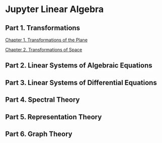 # Jupyter Linear Algebra 
<!--
<a href="https://www.cmor-faculty.rice.edu/~cox/JLA.html">Rice Site for Linear Algebra in the Large</a>

<a href="https://mybinder.org/v2/gh/steve-cox-LA/JLA/main">Jupyter Lab</a>

<a href="https://mybinder.org/v2/gh/steve-cox-LA/JLA/main?filepath=Transformations%20of%20the%20Plane.ipynb">Chapter 1. Transformations of the Plane</a>

<a href="https://mybinder.org/v2/gh/steve-cox-LA/JLA/main?filepath=Transformations%20of%20Space.ipynb">Chapter 2. Transformations of Space</a>
-->

## Part 1. Transformations

<a href="https://github.com/steve-cox-LA/JLA/tree/main/1. Transformations of the Plane">Chapter 1. Transformations of the Plane</a>

<a href="https://github.com/steve-cox-LA/JLA/tree/main/2. Transformations of Space">Chapter 2. Transformations of Space</a>

## Part 2. Linear Systems of Algebraic Equations

## Part 3. Linear Systems of Differential Equations

## Part 4. Spectral Theory

## Part 5. Representation Theory

## Part 6. Graph Theory


